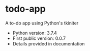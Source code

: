 # todo-app
 A to-do app using Python's tkiniter

+ Python version: 3.7.4
+ First public version: 0.0.7
+ Details provided in documentation
